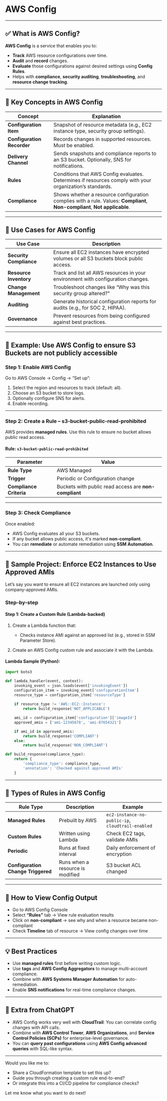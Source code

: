 # **AWS Config**

---

## ✅ What is **AWS Config**?

**AWS Config** is a service that enables you to:

* **Track** AWS resource configurations over time.
* **Audit** and **record** changes.
* **Evaluate** those configurations against desired settings using **Config Rules**.
* Helps with **compliance**, **security auditing**, **troubleshooting**, and **resource change tracking**.

---

## 🧠 Key Concepts in AWS Config

| Concept                    | Explanation                                                                                                                |
| -------------------------- | -------------------------------------------------------------------------------------------------------------------------- |
| **Configuration Item**     | Snapshot of resource metadata (e.g., EC2 instance type, security group settings).                                          |
| **Configuration Recorder** | Records changes in supported resources. Must be enabled.                                                                   |
| **Delivery Channel**       | Sends snapshots and compliance reports to an S3 bucket. Optionally, SNS for notifications.                                 |
| **Rules**                  | Conditions that AWS Config evaluates. Determines if resources comply with your organization’s standards.                   |
| **Compliance**             | Shows whether a resource configuration complies with a rule. Values: **Compliant**, **Non-compliant**, **Not applicable**. |

---

## 🎯 Use Cases for AWS Config

| Use Case                | Description                                                                            |
| ----------------------- | -------------------------------------------------------------------------------------- |
| **Security Compliance** | Ensure all EC2 instances have encrypted volumes or all S3 buckets block public access. |
| **Resource Inventory**  | Track and list all AWS resources in your environment with configuration changes.       |
| **Change Management**   | Troubleshoot changes like “Why was this security group altered?”                       |
| **Auditing**            | Generate historical configuration reports for audits (e.g., for SOC 2, HIPAA).         |
| **Governance**          | Prevent resources from being configured against best practices.                        |

---

## 📘 Example: Use AWS Config to ensure S3 Buckets are not publicly accessible

### Step 1: Enable AWS Config

Go to AWS Console → Config → “Set up”:

1. Select the region and resources to track (default: all).
2. Choose an S3 bucket to store logs.
3. Optionally configure SNS for alerts.
4. Enable recording.

---

### Step 2: Create a Rule – **s3-bucket-public-read-prohibited**

AWS provides **managed rules**. Use this rule to ensure no bucket allows public read access.

#### Rule: `s3-bucket-public-read-prohibited`

| Parameter               | Value                                                 |
| ----------------------- | ----------------------------------------------------- |
| **Rule Type**           | AWS Managed                                           |
| **Trigger**             | Periodic or Configuration change                      |
| **Compliance Criteria** | Buckets with public read access are **non-compliant** |

---

### Step 3: Check Compliance

Once enabled:

* AWS Config evaluates all your S3 buckets.
* If any bucket allows public access, it's marked **non-compliant**.
* You can **remediate** or automate remediation using **SSM Automation**.

---

## 🔧 Sample Project: Enforce EC2 Instances to Use Approved AMIs

Let’s say you want to ensure all EC2 instances are launched only using company-approved AMIs.

### Step-by-step

#### Step 1: Create a Custom Rule (Lambda-backed)

1. Create a Lambda function that:

   * Checks instance AMI against an approved list (e.g., stored in SSM Parameter Store).
2. Create an AWS Config custom rule and associate it with the Lambda.

#### Lambda Sample (Python):

```python
import boto3

def lambda_handler(event, context):
    invoking_event = json.loads(event['invokingEvent'])
    configuration_item = invoking_event['configurationItem']
    resource_type = configuration_item['resourceType']
    
    if resource_type != 'AWS::EC2::Instance':
        return build_response('NOT_APPLICABLE')

    ami_id = configuration_item['configuration']['imageId']
    approved_amis = ['ami-12345678', 'ami-87654321']

    if ami_id in approved_amis:
        return build_response('COMPLIANT')
    else:
        return build_response('NON_COMPLIANT')

def build_response(compliance_type):
    return {
        'compliance_type': compliance_type,
        'annotation': 'Checked against approved AMIs'
    }
```

---

## 🧩 Types of Rules in AWS Config

| Rule Type                          | Description                      | Example                                           |
| ---------------------------------- | -------------------------------- | ------------------------------------------------- |
| **Managed Rules**                  | Prebuilt by AWS                  | `ec2-instance-no-public-ip`, `cloudtrail-enabled` |
| **Custom Rules**                   | Written using Lambda             | Check EC2 tags, validate AMIs                     |
| **Periodic**                       | Runs at fixed interval           | Daily enforcement of encryption                   |
| **Configuration Change Triggered** | Runs when a resource is modified | S3 bucket ACL changed                             |

---

## 📝 How to View Config Output

* Go to AWS Config Console
* Select **“Rules”** tab → View rule evaluation results
* Click on **non-compliant** → see why and when a resource became non-compliant
* Check **Timeline** tab of resource → View config changes over time

---

## 💡 Best Practices

* Use **managed rules** first before writing custom logic.
* Use **tags** and **AWS Config Aggregators** to manage multi-account compliance.
* Combine with **AWS Systems Manager Automation** for auto-remediation.
* Enable **SNS notifications** for real-time compliance changes.

---

## 🧠 Extra from ChatGPT

* AWS Config works very well with **CloudTrail**: You can correlate config changes with API calls.
* Combine with **AWS Control Tower**, **AWS Organizations**, and **Service Control Policies (SCPs)** for enterprise-level governance.
* You can **query past configurations** using **AWS Config advanced queries** with SQL-like syntax.

---

Would you like me to:

* Share a CloudFormation template to set this up?
* Guide you through creating a custom rule end-to-end?
* Or integrate this into a CI/CD pipeline for compliance checks?

Let me know what you want to do next!
